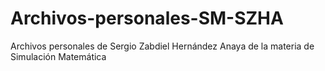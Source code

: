 # Archivos-personales-SM-SZHA
Archivos personales de Sergio Zabdiel Hernández Anaya de la materia de Simulación Matemática
